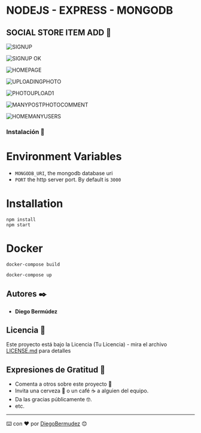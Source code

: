 # NODEJS - EXPRESS - MONGODB




## SOCIAL STORE ITEM ADD 🚀



![SIGNUP](https://user-images.githubusercontent.com/22797982/104230265-f581c880-5412-11eb-9aab-9ec5ee4b329c.png)


![SIGNUP OK](https://user-images.githubusercontent.com/22797982/104230560-59a48c80-5413-11eb-8b21-9eb51b98a12b.png)


![HOMEPAGE](https://user-images.githubusercontent.com/22797982/104230457-3aa5fa80-5413-11eb-94dc-1ee1c469ee62.png)


![UPLOADINGPHOTO](https://user-images.githubusercontent.com/22797982/104230843-ba33c980-5413-11eb-9715-d20661171a37.png)


![PHOTOUPLOAD1](https://user-images.githubusercontent.com/22797982/104230780-a12b1880-5413-11eb-9bce-734d097151fd.png)


![MANYPOSTPHOTOCOMMENT](https://user-images.githubusercontent.com/22797982/104230959-dafc1f00-5413-11eb-8732-d2ac7a15f107.png)


![HOMEMANYUSERS](https://user-images.githubusercontent.com/22797982/104231012-f1a27600-5413-11eb-8f32-1e04dc6ac4e1.png)




### Instalación 🔧


# Environment Variables
* `MONGODB_URI`, the mongodb database uri
* `PORT` the http server port. By default is `3000`

# Installation
```
npm install 
npm start
```

# Docker
```
docker-compose build
```
```
docker-compose up
```


## Autores ✒️

* **Diego Bermúdez**


## Licencia 📄

Este proyecto está bajo la Licencia (Tu Licencia) - mira el archivo [LICENSE.md](LICENSE.md) para detalles

## Expresiones de Gratitud 🎁

* Comenta a otros sobre este proyecto 📢
* Invita una cerveza 🍺 o un café ☕ a alguien del equipo. 
* Da las gracias públicamente 🤓.
* etc.



---
⌨️ con ❤️ por [DiegoBermudez](https://github.com/aadiegoaa96) 😊

